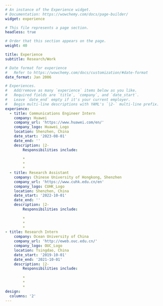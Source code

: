 ```yaml
---
# An instance of the Experience widget.
# Documentation: https://wowchemy.com/docs/page-builder/
widget: experience

# This file represents a page section.
headless: true

# Order that this section appears on the page.
weight: 40

title: Experience
subtitle: Research/Work

# Date format for experience
#   Refer to https://wowchemy.com/docs/customization/#date-format
date_format: Jan 2006

# Experiences.
#   Add/remove as many `experience` items below as you like.
#   Required fields are `title`, `company`, and `date_start`.
#   Leave `date_end` empty if it's your current employer.
#   Begin multi-line descriptions with YAML's `|2-` multi-line prefix.
experience:
  - title: Communications Engineer Intern
    company: Huawei
    company_url: 'https://www.huawei.com/en/'
    company_logo: Huawei_Logo
    location: Shenzhen, China
    date_start: '2023-08-01'
    date_end: ''
    description: |2-
        Responsibilities include:
        
        * 
        * 
        * 
  - title: Research Assistant
    company: Chinese University of Hongkong, Shenzhen
    company_url: 'https://www.cuhk.edu.cn/en'
    company_logo: CUHK_Logo
    location: Shenzhen, China
    date_start: '2022-10-01'
    date_end: ''
    description: |2-
        Responsibilities include:
        
        * 
        * 
        * 
- title: Research Intern
    company: Ocean University of China
    company_url: 'http://eweb.ouc.edu.cn/'
    company_logo: OUC_Logo
    location: Tsingdao, China
    date_start: '2019-10-01'
    date_end: '2021-10-01'
    description: |2-
        Responsibilities include:
        
        * 
        * 
        * 
design:
  columns: '2'
---
```

